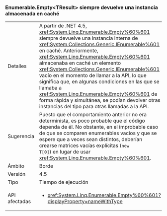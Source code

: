 ### <a name="enumerableemptylttresultgt-always-returns-cached-instance"></a>Enumerable.Empty&lt;TResult&gt; siempre devuelve una instancia almacenada en caché

|   |   |
|---|---|
|Detalles|A partir de .NET 4.5, <xref:System.Linq.Enumerable.Empty%60%601> siempre devuelve una instancia interna de <xref:System.Collections.Generic.IEnumerable%601> en caché. Anteriormente, <xref:System.Linq.Enumerable.Empty%60%601> almacenaba en caché un elemento <xref:System.Collections.Generic.IEnumerable%601> vacío en el momento de llamar a la API, lo que significa que, en algunas condiciones en las que se llamaba a <xref:System.Linq.Enumerable.Empty%60%601> de forma rápida y simultánea, se podían devolver otras instancias del tipo para otras llamadas a la API.|
|Sugerencia|Puesto que el comportamiento anterior no era determinista, es poco probable que el código dependa de él. No obstante, en el improbable caso de que se comparen enumerables vacíos y que se espere que a veces sean distintos, deberían crearse matrices vacías explícitas (<code>new T[0]</code>) en lugar de usar <xref:System.Linq.Enumerable.Empty%60%601>.|
|Ámbito|Borde|
|Versión|4.5|
|Tipo|Tiempo de ejecución|
|API afectadas|<ul><li><xref:System.Linq.Enumerable.Empty%60%601?displayProperty=nameWithType></li></ul>|

